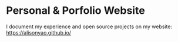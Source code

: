 # Personal & Porfolio Website

I document my experience and open source projects on my website: https://alisonyao.github.io/
